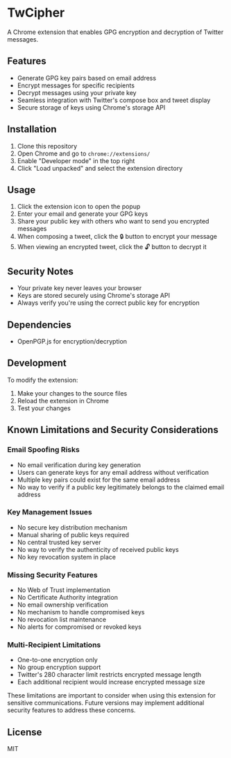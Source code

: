 # TwCipher

A Chrome extension that enables GPG encryption and decryption of Twitter messages.

## Features

- Generate GPG key pairs based on email address
- Encrypt messages for specific recipients
- Decrypt messages using your private key
- Seamless integration with Twitter's compose box and tweet display
- Secure storage of keys using Chrome's storage API

## Installation

1. Clone this repository
2. Open Chrome and go to `chrome://extensions/`
3. Enable "Developer mode" in the top right
4. Click "Load unpacked" and select the extension directory

## Usage

1. Click the extension icon to open the popup
2. Enter your email and generate your GPG keys
3. Share your public key with others who want to send you encrypted messages
4. When composing a tweet, click the 🔒 button to encrypt your message
5. When viewing an encrypted tweet, click the 🔓 button to decrypt it

## Security Notes

- Your private key never leaves your browser
- Keys are stored securely using Chrome's storage API
- Always verify you're using the correct public key for encryption

## Dependencies

- OpenPGP.js for encryption/decryption

## Development

To modify the extension:

1. Make your changes to the source files
2. Reload the extension in Chrome
3. Test your changes

## Known Limitations and Security Considerations

### Email Spoofing Risks
- No email verification during key generation
- Users can generate keys for any email address without verification
- Multiple key pairs could exist for the same email address
- No way to verify if a public key legitimately belongs to the claimed email address

### Key Management Issues
- No secure key distribution mechanism
- Manual sharing of public keys required
- No central trusted key server
- No way to verify the authenticity of received public keys
- No key revocation system in place

### Missing Security Features
- No Web of Trust implementation
- No Certificate Authority integration
- No email ownership verification
- No mechanism to handle compromised keys
- No revocation list maintenance
- No alerts for compromised or revoked keys

### Multi-Recipient Limitations
- One-to-one encryption only
- No group encryption support
- Twitter's 280 character limit restricts encrypted message length
- Each additional recipient would increase encrypted message size

These limitations are important to consider when using this extension for sensitive communications. Future versions may implement additional security features to address these concerns.

## License

MIT
